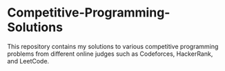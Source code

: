 # Competitive-Programming-Solutions
This repository contains my solutions to various competitive programming problems from different online judges such as Codeforces, HackerRank, and LeetCode.
